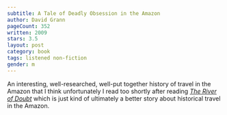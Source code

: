 ```yaml
---
subtitle: A Tale of Deadly Obsession in the Amazon
author: David Grann
pageCount: 352
written: 2009
stars: 3.5
layout: post
category: book
tags: listened non-fiction
gender: m
---
```


An interesting, well-researched, well-put together history of travel in the Amazon that I think unfortunately I read too shortly after reading [_The River of Doubt_](/blog/The-River-of-Doubt) which is just kind of ultimately a better story about historical travel in the Amazon.
